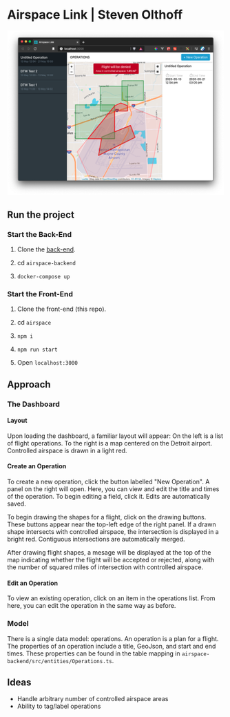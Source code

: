 # Airspace Link | Steven Olthoff

![](images/example.png)

## Run the project

### Start the Back-End

1. Clone the [back-end](https://github.com/stevenwilliamolthoff/airspace-backend).

2. cd `airspace-backend`

3. `docker-compose up`

### Start the Front-End

1. Clone the front-end (this repo).

2. cd `airspace`

3. `npm i`

4. `npm run start`

5. Open `localhost:3000`

## Approach

### The Dashboard

#### Layout

Upon loading the dashboard, a familiar layout will appear: On the left is a list of flight operations. To the right is a map centered on the Detroit airport. Controlled airspace is drawn in a light red.

#### Create an Operation

To create a new operation, click the button labelled "New Operation". A panel on the right will open. Here, you can view and edit the title and times of the operation. To begin editing a field, click it. Edits are automatically saved.

To begin drawing the shapes for a flight, click on the drawing buttons. These buttons appear near the top-left edge of the right panel. If a drawn shape intersects with controlled airspace, the intersection is displayed in a bright red. Contiguous intersections are automatically merged.

After drawing flight shapes, a mesage will be displayed at the top of the map indicating whether the flight will be accepted or rejected, along with the number of squared miles of intersection with controlled airspace.

#### Edit an Operation

To view an existing operation, click on an item in the operations list. From here, you can edit the operation in the same way as before.

### Model

There is a single data model: operations. An operation is a plan for a flight. The properties of an operation include a title, GeoJson, and start and end times. These properties can be found in the table mapping in `airspace-backend/src/entities/Operations.ts`.

## Ideas

- Handle arbitrary number of controlled airspace areas
- Ability to tag/label operations

